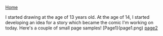 [Home](README.md)

I started drawing at the age of 13 years old. At the age of 14, I started developing an idea for a story which became the comic I'm working on today.
Here's a couple of small page samples!
[Page1}(page1.png)
[page2](page2.png)
